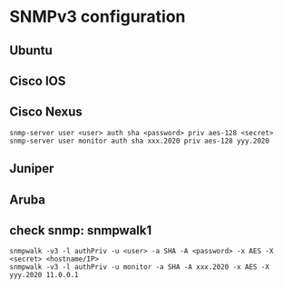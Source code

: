 # SNMPv3 configuration

## Ubuntu

## Cisco IOS

## Cisco Nexus
```
snmp-server user <user> auth sha <password> priv aes-128 <secret>
snmp-server user monitor auth sha xxx.2020 priv aes-128 yyy.2020
```
## Juniper

## Aruba

## check snmp: snmpwalk1
```
snmpwalk -v3 -l authPriv -u <user> -a SHA -A <password> -x AES -X <secret> <hostname/IP>
snmpwalk -v3 -l authPriv -u monitor -a SHA -A xxx.2020 -x AES -X yyy.2020 11.0.0.1
```